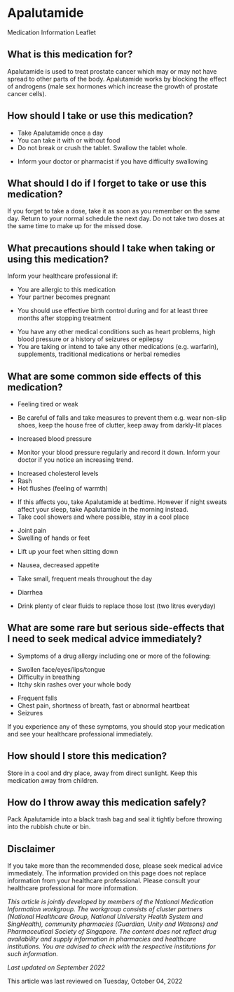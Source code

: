 # Apalutamide

Medication Information Leaflet

What is this medication for?
----------------------------

Apalutamide is used to treat prostate cancer which may or may not have spread to other parts of the body. Apalutamide works by blocking the effect of androgens (male sex hormones which increase the growth of prostate cancer cells).

How should I take or use this medication?
-----------------------------------------

* Take Apalutamide once a day
* You can take it with or without food
* Do not break or crush the tablet. Swallow the tablet whole.

+ Inform your doctor or pharmacist if you have difficulty swallowing

What should I do if I forget to take or use this medication?
------------------------------------------------------------

If you forget to take a dose, take it as soon as you remember on the same day. Return to your normal schedule the next day. Do not take two doses at the same time to make up for the missed dose.

What precautions should I take when taking or using this medication?
--------------------------------------------------------------------

Inform your healthcare professional if:

* You are allergic to this medication
* Your partner becomes pregnant

+ You should use effective birth control during and for at least three months after stopping treatment

* You have any other medical conditions such as heart problems, high blood pressure or a history of seizures or epilepsy
* You are taking or intend to take any other medications (e.g. warfarin), supplements, traditional medications or herbal remedies

What are some common side effects of this medication?
-----------------------------------------------------

* Feeling tired or weak

+ Be careful of falls and take measures to prevent them e.g. wear non-slip shoes, keep the house free of clutter, keep away from darkly-lit places

* Increased blood pressure

+ Monitor your blood pressure regularly and record it down. Inform your doctor if you notice an increasing trend.

* Increased cholesterol levels
* Rash
* Hot flushes (feeling of warmth)

+ If this affects you, take Apalutamide at bedtime. However if night sweats affect your sleep, take Apalutamide in the morning instead.
+ Take cool showers and where possible, stay in a cool place

* Joint pain
* Swelling of hands or feet

+ Lift up your feet when sitting down

* Nausea, decreased appetite

+ Take small, frequent meals throughout the day

* Diarrhea

+ Drink plenty of clear fluids to replace those lost (two litres everyday)

What are some rare but serious side-effects that I need to seek medical advice immediately?
-------------------------------------------------------------------------------------------

* Symptoms of a drug allergy including one or more of the following:

+ Swollen face/eyes/lips/tongue
+ Difficulty in breathing
+ Itchy skin rashes over your whole body

* Frequent falls
* Chest pain, shortness of breath, fast or abnormal heartbeat
* Seizures

If you experience any of these symptoms, you should stop your medication and see your healthcare professional immediately.

How should I store this medication?
-----------------------------------

Store in a cool and dry place, away from direct sunlight. Keep this medication away from children.

How do I throw away this medication safely?
-------------------------------------------

Pack Apalutamide into a black trash bag and seal it tightly before throwing into the rubbish chute or bin.

Disclaimer
----------

If you take more than the recommended dose, please seek medical advice immediately. The information provided on this page does not replace information from your healthcare professional. Please consult your healthcare professional for more information.

*This article is jointly developed by members of the National Medication Information workgroup. The workgroup consists of cluster partners (National Healthcare Group, National University Health System and SingHealth), community pharmacies (Guardian, Unity and Watsons) and Pharmaceutical Society of Singapore. The content does not reflect drug availability and supply information in pharmacies and healthcare institutions. You are advised to check with the respective institutions for such information.*

*Last updated on September 2022*

This article was last reviewed on
Tuesday, October 04, 2022